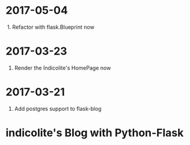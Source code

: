 # 2017-05-04
  1. Refactor with flask.Blueprint now
# 2017-03-23
  1. Render the Indicolite's HomePage now
# 2017-03-21
  1. Add postgres support to flask-blog
# indicolite's Blog with Python-Flask
